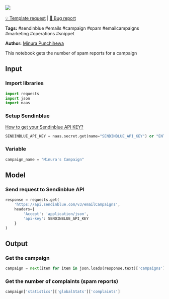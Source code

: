 <a href="https://app.naas.ai/user-redirect/naas/downloader?url=https://raw.githubusercontent.com/jupyter-naas/awesome-notebooks/master/Sendinblue/Sendinblue_Get_no_of_spam_reports.ipynb" target="_parent"><img src="https://naasai-public.s3.eu-west-3.amazonaws.com/open_in_naas.svg"/></a><br><br><a href="https://github.com/jupyter-naas/awesome-notebooks/issues/new?assignees=&labels=&template=template-request.md&title=Tool+-+Action+of+the+notebook+">💡 Template request</a> | <a href="https://github.com/jupyter-naas/awesome-notebooks/issues/new?assignees=&labels=bug&template=bug_report.md&title=Sendinblue+-+Get+no+of+spam+reports:+Error+short+description">🚨 Bug report</a>

**Tags:** #sendinblue #emails #campaign #spam #emailcampaigns #marketing #operations #snippet

**Author:** [Minura Punchihewa](https://www.linkedin.com/in/minurapunchihewa/)

This notebook gets the number of spam reports for a campaign

## Input

### Import libraries


```python
import requests
import json
import naas
```

### Setup Sendinblue
[How to get your Sendinblue API KEY?](https://developers.sendinblue.com/docs#:~:text=Generate%20your%20API%20key%20to,key%20%60api%2Dkey%60.)


```python
SENDINBLUE_API_KEY = naas.secret.get(name="SENDINBLUE_API_KEY") or "ENTER_YOUR_SENDINBLUE_API_KEY"
```

### Variable


```python
campaign_name = "Minura's Campaign"
```

## Model

### Send request to Sendinblue API


```python
response = requests.get(
    'https://api.sendinblue.com/v3/emailCampaigns',
    headers={
        'Accept': 'application/json',
        'api-key': SENDINBLUE_API_KEY
    }
)
```

## Output

### Get the campaign


```python
campaign = next(item for item in json.loads(response.text)['campaigns'] if item["name"] == campaign_name)
```

### Get the number of complaints (spam reports)


```python
campaign['statistics']['globalStats']['complaints']
```

